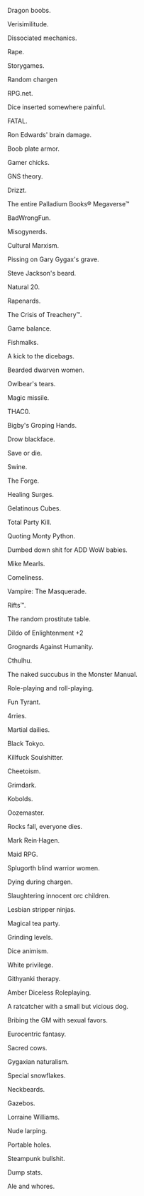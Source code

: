 Dragon boobs.

Verisimilitude.

Dissociated mechanics.

Rape.

Storygames.

Random chargen

RPG.net.

Dice inserted somewhere painful.

FATAL.

Ron Edwards' brain damage.

Boob plate armor.

Gamer chicks.

GNS theory.

Drizzt.

The entire Palladium Books&reg; Megaverse&trade;

BadWrongFun.

Misogynerds.

Cultural Marxism.

Pissing on Gary Gygax's grave.

Steve Jackson's beard.

Natural 20.

Rapenards.

The Crisis of Treachery&trade;.

Game balance.

Fishmalks.

A kick to the dicebags.

Bearded dwarven women.

Owlbear's tears.

Magic missile.

THAC0.

Bigby's Groping Hands.

Drow blackface.

Save or die.

Swine.

The Forge.

Healing Surges.

Gelatinous Cubes.

Total Party Kill.

Quoting Monty Python.

Dumbed down shit for ADD WoW babies.

Mike Mearls.

Comeliness.

Vampire: The Masquerade.

Rifts&trade;.

The random prostitute table.

Dildo of Enlightenment +2

Grognards Against Humanity.

Cthulhu.

The naked succubus in the Monster Manual.

Role-playing and roll-playing.

Fun Tyrant.

4rries.

Martial dailies.

Black Tokyo.

Killfuck Soulshitter.

Cheetoism.

Grimdark.

Kobolds.

Oozemaster.

Rocks fall, everyone dies.

Mark Rein&middot;Hagen.

Maid RPG.

Splugorth blind warrior women.

Dying during chargen.

Slaughtering innocent orc children.

Lesbian stripper ninjas.

Magical tea party.

Grinding levels.

Dice animism.

White privilege.

Githyanki therapy.

Amber Diceless Roleplaying.

A ratcatcher with a small but vicious dog.

Bribing the GM with sexual favors.

Eurocentric fantasy.

Sacred cows.

Gygaxian naturalism.

Special snowflakes.

Neckbeards.

Gazebos.

Lorraine Williams.

Nude larping.

Portable holes.

Steampunk bullshit.

Dump stats.

Ale and whores.
